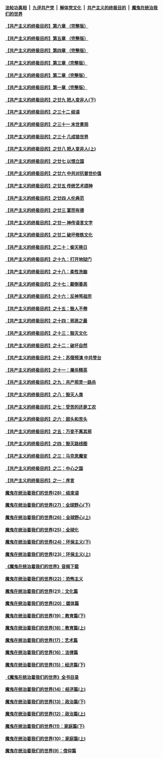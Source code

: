 ####  [法轮功真相](../../../../basic/blob/master/README.md?t=12210052) &nbsp;|&nbsp; [九评共产党](../../../../9ping.md/blob/master/README.md?t=12210052) &nbsp;|&nbsp; [解体党文化](../../../../jtdwh.md/blob/master/README.md?t=12210052)  &nbsp;|&nbsp; [共产主义的终极目的](../../../../gczydzjmd.md/blob/master/README.md?t=12210052) &nbsp;|&nbsp; [魔鬼在统治我们的世界](../../../../mgztzwmdsj.md/blob/master/README.md?t=12210052) 

#### [【共产主义的终极目的】第六章 （完整版）](../pages/nsc422/n11428913.md?t=12210052) 

#### [【共产主义的终极目的】第五章 （完整版）](../pages/nsc422/n11428912.md?t=12210052) 

#### [【共产主义的终极目的】第四章 （完整版）](../pages/nsc422/n11428907.md?t=12210052) 

#### [【共产主义的终极目的】第三章（完整版）](../pages/nsc422/n11428848.md?t=12210052) 

#### [【共产主义的终极目的】第二章（完整版）](../pages/nsc422/n11428831.md?t=12210052) 

#### [【共产主义的终极目的】第一章（完整版）](../pages/nsc422/n11417651.md?t=12210052) 

#### [【共产主义的终极目的】之廿九 把人变非人(下)](../pages/nsc422/n11344140.md?t=12210052) 

#### [【共产主义的终极目的】之三十二 结语](../pages/nsc422/n11360535.md?t=12210052) 

#### [【共产主义的终极目的】之三十一 末世景观](../pages/nsc422/n11351129.md?t=12210052) 

#### [【共产主义的终极目的】之三十 几成狼世界](../pages/nsc422/n11348280.md?t=12210052) 

#### [【共产主义的终极目的】之廿八 把人变非人(上)](../pages/nsc422/n11340492.md?t=12210052) 

#### [【共产主义的终极目的】之廿七 以恨立国](../pages/nsc422/n11336944.md?t=12210052) 

#### [【共产主义的终极目的】之廿六 中共对抗普世价值](../pages/nsc422/n11324785.md?t=12210052) 

#### [【共产主义的终极目的】之廿五 传统艺术颂神](../pages/nsc422/n11296396.md?t=12210052) 

#### [【共产主义的终极目的】之廿四 人伦典范](../pages/nsc422/n11296397.md?t=12210052) 

#### [【共产主义的终极目的】之廿三 富而有德](../pages/nsc422/n11283598.md?t=12210052) 

#### [【共产主义的终极目的】之廿一 神传语言文字](../pages/nsc422/n11263265.md?t=12210052) 

#### [【共产主义的终极目的】之廿二 破坏修炼文化](../pages/nsc422/n11245728.md?t=12210052) 

#### [【共产主义的终极目的】之二十：偷天换日](../pages/nsc422/n11238846.md?t=12210052) 

#### [【共产主义的终极目的】之十九：打开地狱门](../pages/nsc422/n11206376.md?t=12210052) 

#### [【共产主义的终极目的】之十八：柔性洗脑](../pages/nsc422/n11199994.md?t=12210052) 

#### [【共产主义的终极目的】之十七：颠倒善恶](../pages/nsc422/n11179782.md?t=12210052) 

#### [【共产主义的终极目的】之十六：反神骂祖宗](../pages/nsc422/n11166798.md?t=12210052) 

#### [【共产主义的终极目的】之十五：毁人不倦](../pages/nsc422/n11166792.md?t=12210052) 

#### [【共产主义的终极目的】之十四：邪恶之最](../pages/nsc422/n11150249.md?t=12210052) 

#### [【共产主义的终极目的】之十三：毁灭文化](../pages/nsc422/n11135227.md?t=12210052) 

#### [【共产主义的终极目的】之十二：破坏自然](../pages/nsc422/n11135214.md?t=12210052) 

#### [【共产主义的终极目的】之十：苏俄预演 中共登台](../pages/nsc422/n11118424.md?t=12210052) 

#### [【共产主义的终极目的】之十一：屠杀精英](../pages/nsc422/n11118442.md?t=12210052) 

#### [【共产主义的终极目的】之九：共产邪灵一路杀](../pages/nsc422/n11114139.md?t=12210052) 

#### [【共产主义的终极目的】之八：毁灭人类](../pages/nsc422/n11108503.md?t=12210052) 

#### [【共产主义的终极目的】之七：受苦的还是工农](../pages/nsc422/n11101809.md?t=12210052) 

#### [【共产主义的终极目的】之六：甜头和苦头](../pages/nsc422/n11096971.md?t=12210052) 

#### [【共产主义的终极目的】之五：万变不离其邪](../pages/nsc422/n11091285.md?t=12210052) 

#### [【共产主义的终极目的】之四：毁灭路线图](../pages/nsc422/n11086284.md?t=12210052) 

#### [【共产主义的终极目的】之三：马克思魔变](../pages/nsc422/n11061941.md?t=12210052) 

#### [【共产主义的终极目的】之二：中心之国](../pages/nsc422/n11047728.md?t=12210052) 

#### [【共产主义的终极目的】之一：序言](../pages/nsc422/n11086077.md?t=12210052) 

#### [魔鬼在统治着我们的世界(28)：结束语](../pages/nsc422/n10936246.md?t=12210052) 

#### [魔鬼在统治着我们的世界(27)：全球野心(下)](../pages/nsc422/n10928319.md?t=12210052) 

#### [魔鬼在统治着我们的世界(26)：全球野心(上)](../pages/nsc422/n10900318.md?t=12210052) 

#### [魔鬼在统治着我们的世界(25)：全球化](../pages/nsc422/n10788205.md?t=12210052) 

#### [魔鬼在统治着我们的世界(24)：环保主义(下)](../pages/nsc422/n10695307.md?t=12210052) 

#### [魔鬼在统治着我们的世界(23)：环保主义(上)](../pages/nsc422/n10688613.md?t=12210052) 

#### [《魔鬼在统治着我们的世界》音频下载](../pages/nsc422/n10635553.md?t=12210052) 

#### [魔鬼在统治着我们的世界(22)：恐怖主义](../pages/nsc422/n10614727.md?t=12210052) 

#### [魔鬼在统治着我们的世界(21)：文化篇](../pages/nsc422/n10597706.md?t=12210052) 

#### [魔鬼在统治着我们的世界(20)：媒体篇](../pages/nsc422/n10586579.md?t=12210052) 

#### [魔鬼在统治着我们的世界(19)：教育篇(下)](../pages/nsc422/n10564808.md?t=12210052) 

#### [魔鬼在统治着我们的世界(18)：教育篇(上)](../pages/nsc422/n10526970.md?t=12210052) 

#### [魔鬼在统治着我们的世界(17)：艺术篇](../pages/nsc422/n10499093.md?t=12210052) 

#### [魔鬼在统治着我们的世界(16)：法律篇](../pages/nsc422/n10485969.md?t=12210052) 

#### [魔鬼在统治着我们的世界(15)：经济篇(下)](../pages/nsc422/n10469975.md?t=12210052) 

#### [《魔鬼在统治着我们的世界》全书目录](../pages/nsc422/n10464261.md?t=12210052) 

#### [魔鬼在统治着我们的世界(14)：经济篇(上)](../pages/nsc422/n10457370.md?t=12210052) 

#### [魔鬼在统治着我们的世界(13)：政治篇(下)](../pages/nsc422/n10448270.md?t=12210052) 

#### [魔鬼在统治着我们的世界(12)：政治篇(上)](../pages/nsc422/n10444576.md?t=12210052) 

#### [魔鬼在统治着我们的世界(11)：家庭篇(下)](../pages/nsc422/n10440961.md?t=12210052) 

#### [魔鬼在统治着我们的世界(10)：家庭篇(上)](../pages/nsc422/n10435448.md?t=12210052) 

#### [魔鬼在统治着我们的世界(9)：信仰篇](../pages/nsc422/n10432159.md?t=12210052) 


